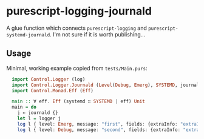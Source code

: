 # purescript-logging-journald

A glue function which connects `purescript-logging` and `purescript-systemd-journald`. I'm not sure if it is worth publishing...

## Usage

Minimal, working example copied from `tests/Main.purs`:


  ```purescript
    import Control.Logger (log)
    import Control.Logger.Journald (Level(Debug, Emerg), SYSTEMD, journald, logger)
    import Control.Monad.Eff (Eff)

    main :: ∀ eff. Eff (systemd ∷ SYSTEMD | eff) Unit
    main = do
      j ← journald {}
      let l = logger j
      log l { level: Emerg, message: "first", fields: {extraInfo: "extra1"} }
      log l { level: Debug, message: "second", fields: {extraInfo: "extra2"} }
  ```
